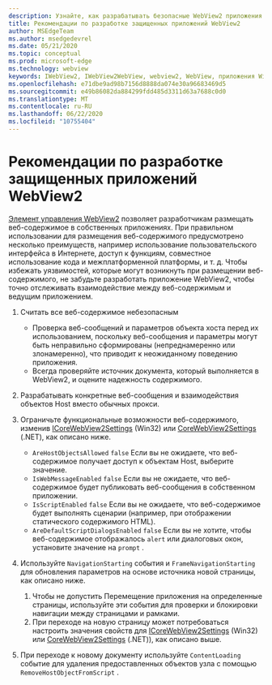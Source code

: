 ```yaml
---
description: Узнайте, как разрабатывать безопасные WebView2 приложения.
title: Рекомендации по разработке защищенных приложений WebView2
author: MSEdgeTeam
ms.author: msedgedevrel
ms.date: 05/21/2020
ms.topic: conceptual
ms.prod: microsoft-edge
ms.technology: webview
keywords: IWebView2, IWebView2WebView, webview2, WebView, приложения Win32, Win32, EDGE, ICoreWebView2, ICoreWebView2Host, управление браузером, EDGE HTML, безопасность
ms.openlocfilehash: e71dbe9ad98b7156d8888da074e30a96683469d5
ms.sourcegitcommit: e49b86082da884299fdd485d3311d63a7688c0d0
ms.translationtype: MT
ms.contentlocale: ru-RU
ms.lasthandoff: 06/22/2020
ms.locfileid: "10755404"
---
```

# Рекомендации по разработке защищенных приложений WebView2

[Элемент управления WebView2](https://docs.microsoft.com/microsoft-edge/webview2/) позволяет разработчикам размещать веб-содержимое в собственных приложениях. При правильном использовании для размещения веб-содержимого предусмотрено несколько преимуществ, например использование пользовательского интерфейса в Интернете, доступ к функциям, совместное использование кода и межплатформенной платформы, и т. д. Чтобы избежать уязвимостей, которые могут возникнуть при размещении веб-содержимого, не забудьте разработать приложение WebView2, чтобы точно отслеживать взаимодействие между веб-содержимым и ведущим приложением. 

1. Считать все веб-содержимое небезопасным
    - Проверка веб-сообщений и параметров объекта хоста перед их использованием, поскольку веб-сообщения и параметры могут быть неправильно сформированы (непреднамеренно или злонамеренно), что приводит к неожиданному поведению приложения.
    - Всегда проверяйте источник документа, который выполняется в WebView2, и оцените надежность содержимого. 

2. Разрабатывать конкретные веб-сообщения и взаимодействия объектов Host вместо обычных прокси.

3. Ограничьте функциональные возможности веб-содержимого, изменив [ICoreWebView2Settings](../reference/win32/0-9-538/icorewebview2settings) (Win32) или [CoreWebView2Settings](../reference/dotnet/0-9-538/microsoft-web-webview2-core-corewebview2settings) (.NET), как описано ниже.
    - `AreHostObjectsAllowed` `false` Если вы не ожидаете, что веб-содержимое получает доступ к объектам Host, выберите значение.
    - `IsWebMessageEnabled` `false` Если вы не ожидаете, что веб-содержимое будет публиковать веб-сообщения в собственном приложении. 
    - `IsScriptEnabled` `false` Если вы не ожидаете, что веб-содержимое будет выполнять сценарии (например, при отображении статического содержимого HTML).
    - `AreDefaultScriptDialogsEnabled` `false` Если вы не хотите, чтобы веб-содержимое отображалось `alert` или диалоговых окон, установите значение на `prompt` .

4.  Используйте `NavigationStarting` события и `FrameNavigationStarting` для обновления параметров на основе источника новой страницы, как описано ниже.
    1.  Чтобы не допустить Перемещение приложения на определенные страницы, используйте эти события для проверки и блокировки навигации между страницами и рамками. 
    2.  При переходе на новую страницу может потребоваться настроить значения свойств для [ICoreWebView2Settings](../reference/win32/0-9-538/icorewebview2settings) (Win32) или [CoreWebView2Settings](../reference/dotnet/0-9-538/microsoft-web-webview2-core-corewebview2settings) (.NET)), как описано выше.

5. При переходе к новому документу используйте `ContentLoading` событие для удаления предоставленных объектов узла с помощью `RemoveHostObjectFromScript` . 